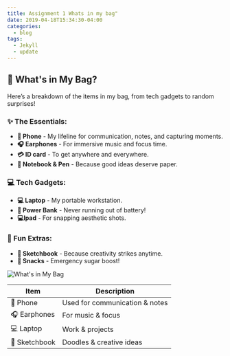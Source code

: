 ```yaml
---
title: Assignment 1 Whats in my bag"
date: 2019-04-18T15:34:30-04:00
categories:
  - blog
tags:
  - Jekyll
  - update
---
```



## 🎒 What's in My Bag?  

Here’s a breakdown of the items in my bag, from tech gadgets to random surprises!  

### ✨ The Essentials:
- **📱 Phone** - My lifeline for communication, notes, and capturing moments.  
- **🎧 Earphones** - For immersive music and focus time.
- **💳 ID card** - To get anywhere and everywhere.  
- **📖 Notebook & Pen** - Because good ideas deserve paper.  

### 💻 Tech Gadgets:
- **💻 Laptop** - My portable workstation.  
- **🔋 Power Bank** - Never running out of battery!  
- **💻Ipad** - For snapping aesthetic shots.  

### 🎨 Fun Extras:
- **🎨 Sketchbook** - Because creativity strikes anytime.  
- **🍬 Snacks** - Emergency sugar boost!  
  

![What's in My Bag](assets/images/my-bag.jpg)

| Item         | Description                      |
|-------------|--------------------------------|
| 📱 Phone    | Used for communication & notes |
| 🎧 Earphones | For music & focus             |
| 💻 Laptop   | Work & projects                |
| 🎨 Sketchbook | Doodles & creative ideas      |
